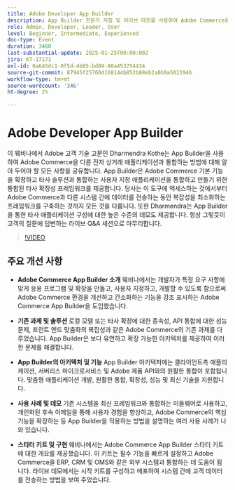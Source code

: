 ```yaml
---
title: Adobe Developer App Builder
description: App Builder 전문가 지침 및 라이브 데모를 사용하여 Adobe Commerce을 모든 eCommerce 애플리케이션과 통합
role: Admin, Developer, Leader, User
level: Beginner, Intermediate, Experienced
doc-type: Event
duration: 3460
last-substantial-update: 2025-01-25T00:00:00Z
jira: KT-17171
exl-id: 0a645dc1-0f5d-4b85-bd09-80a453754434
source-git-commit: 87945f25760d168144b852b88eb2a0b9a5021946
workflow-type: tm+mt
source-wordcount: '346'
ht-degree: 2%

---
```


# Adobe Developer App Builder

이 웨비나에서 Adobe 고객 기술 고문인 Dharmendra Kothe는 App Builder을 사용하여 Adobe Commerce을 다른 전자 상거래 애플리케이션과 통합하는 방법에 대해 알아 두어야 할 모든 사항을 공유합니다. App Builder은 Adobe Commerce 기본 기능을 확장하고 타사 솔루션과 통합하는 사용자 지정 애플리케이션을 통합하고 만들기 위한 통합된 타사 확장성 프레임워크를 제공합니다. 당사는 이 도구에 액세스하는 것에서부터 Adobe Commerce과 다른 시스템 간에 데이터를 전송하는 동안 복잡성을 최소화하는 프레임워크를 구축하는 것까지 모든 것을 다룹니다. 또한 Dharmendra는 App Builder을 통한 타사 애플리케이션 구성에 대한 높은 수준의 데모도 제공합니다. 항상 그렇듯이 고객의 질문에 답변하는 라이브 Q&amp;A 세션으로 마무리합니다.

>[!VIDEO](https://video.tv.adobe.com/v/3443027/?learn=on&enablevpops)

## 주요 개선 사항

* **Adobe Commerce App Builder 소개** 웨비나에서는 개발자가 특정 요구 사항에 맞게 응용 프로그램 및 확장을 만들고, 사용자 지정하고, 개발할 수 있도록 함으로써 Adobe Commerce 환경을 개선하고 간소화하는 기능을 강조 표시하는 Adobe Commerce App Builder을 도입했습니다.

* **기존 과제 및 솔루션** 로컬 모델 또는 타사 확장에 대한 종속성, API 통합에 대한 성능 문제, 프런트 엔드 맞춤화의 복잡성과 같은 Adobe Commerce의 기존 과제를 다루었습니다. App Builder은 보다 유연하고 확장 가능한 아키텍처를 제공하여 이러한 문제를 해결합니다.

* **App Builder의 아키텍처 및 기능** App Builder 아키텍처에는 클라이언트측 애플리케이션, 서버리스 마이크로서비스 및 Adobe 제품 API와의 원활한 통합이 포함됩니다. 맞춤형 애플리케이션 개발, 원활한 통합, 확장성, 성능 및 최신 기술을 지원합니다.

* **사용 사례 및 데모** 기존 시스템을 최신 프레임워크와 통합하는 미들웨어로 사용하고, 개인화된 후속 이메일을 통해 사용자 경험을 향상하고, Adobe Commerce의 핵심 기능을 확장하는 등 App Builder을 적용하는 방법을 설명하는 여러 사용 사례가 나와 있습니다.

* **스타터 키트 및 구현** 웨비나에서는 Adobe Commerce App Builder 스타터 키트에 대한 개요를 제공했습니다. 이 키트는 필수 기능을 빠르게 설정하고 Adobe Commerce을 ERP, CRM 및 OMS와 같은 외부 시스템과 통합하는 데 도움이 됩니다. 라이브 데모에서는 시작 키트를 구성하고 배포하여 시스템 간에 고객 데이터를 전송하는 방법을 보여 주었습니다.
